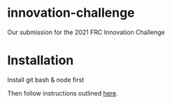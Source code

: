 # innovation-challenge

Our submission for the 2021 FRC Innovation Challenge

# Installation

Install git bash & node first

Then follow instructions outlined [here](https://reactnative.dev/docs/environment-setup).

